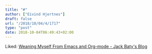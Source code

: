 ```yaml
---
title: "#"
author: ["Eivind Hjertnes"]
draft: false
url: "/2018/10/04/4/1717"
type: "post"
date: 2018-10-04T06:49:43+02:00
---
```


Liked:
[Weaning
Myself From Emacs and Org-mode - Jack Baty's Blog](https://www.baty.net/2018/weaning-myself-from-emacs-and-org-mode/)
